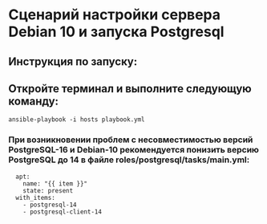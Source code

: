 # Сценарий настройки сервера Debian 10 и запуска Postgresql
## Инструкция по запуску:
## Откройте терминал и выполните следующую команду:

```ansible-playbook -i hosts playbook.yml```


### При возникновении проблем с несовместимостью версий PostgreSQL-16 и Debian-10 рекомендуется понизить версию PostgreSQL до 14 в файле roles/postgresql/tasks/main.yml:
```- name: Ensure PostgreSQL is installed 
  apt:
    name: "{{ item }}"
    state: present
  with_items:
    - postgresql-14
    - postgresql-client-14 
```
